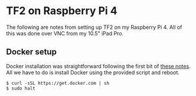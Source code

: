 # TF2 on Raspberry Pi 4

The following are notes from setting up TF2 on my Raspberry Pi 4.
All of this was done over VNC from my 10.5" iPad Pro.

## Docker setup

Docker installation was straightforward following the first bit of [these notes](https://www.raspberrypi.org/blog/docker-comes-to-raspberry-pi/).
All we have to do is install Docker using the provided script and reboot.

```
$ curl -sSL https://get.docker.com | sh
$ sudo halt
```
